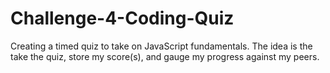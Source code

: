 # Challenge-4-Coding-Quiz
Creating a timed quiz to take on JavaScript fundamentals. The idea is the take the quiz, store my score(s), and gauge my progress against my peers.
